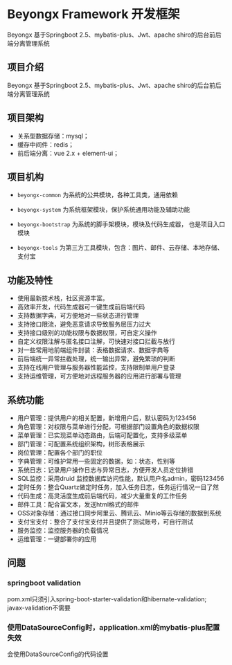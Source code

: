 # Beyongx Framework 开发框架

Beyongx 基于Springboot 2.5、mybatis-plus、Jwt、apache shiro的后台前后端分离管理系统

## 项目介绍
Beyongx 基于Springboot 2.5、mybatis-plus、Jwt、apache shiro的后台前后端分离管理系统

## 项目架构

* 关系型数据存储：mysql；
* 缓存中间件：redis；
* 前后端分离：vue 2.x + element-ui；

## 项目机构
- `beyongx-common` 为系统的公共模块，各种工具类，通用依赖

- `beyongx-system` 为系统框架模块，保护系统通用功能及辅助功能

- `beyongx-bootstrap` 为系统的脚手架模块，模块及代码生成器， 也是项目入口模块

- `beyongx-tools` 为第三方工具模块，包含：图片、邮件、云存储、本地存储、支付宝


## 功能及特性
- 使用最新技术栈，社区资源丰富。
- 高效率开发，代码生成器可一键生成前后端代码
- 支持数据字典，可方便地对一些状态进行管理
- 支持接口限流，避免恶意请求导致服务层压力过大
- 支持接口级别的功能权限与数据权限，可自定义操作
- 自定义权限注解与匿名接口注解，可快速对接口拦截与放行
- 对一些常用地前端组件封装：表格数据请求、数据字典等
- 前后端统一异常拦截处理，统一输出异常，避免繁琐的判断
- 支持在线用户管理与服务器性能监控，支持限制单用户登录
- 支持运维管理，可方便地对远程服务器的应用进行部署与管理

## 系统功能
- 用户管理：提供用户的相关配置，新增用户后，默认密码为123456
- 角色管理：对权限与菜单进行分配，可根据部门设置角色的数据权限
- 菜单管理：已实现菜单动态路由，后端可配置化，支持多级菜单
- 部门管理：可配置系统组织架构，树形表格展示
- 岗位管理：配置各个部门的职位
- 字典管理：可维护常用一些固定的数据，如：状态，性别等
- 系统日志：记录用户操作日志与异常日志，方便开发人员定位排错
- SQL监控：采用druid 监控数据库访问性能，默认用户名admin，密码123456
- 定时任务：整合Quartz做定时任务，加入任务日志，任务运行情况一目了然
- 代码生成：高灵活度生成前后端代码，减少大量重复的工作任务
- 邮件工具：配合富文本，发送html格式的邮件
- OSS对象存储：通过接口同步阿里云、腾讯云、Minio等云存储的数据到系统
- 支付宝支付：整合了支付宝支付并且提供了测试账号，可自行测试
- 服务监控：监控服务器的负载情况
- 运维管理：一键部署你的应用

## 问题

### springboot validation

pom.xml只须引入spring-boot-starter-validation和hibernate-validation; javax-validation不需要

### 使用DataSourceConfig时，application.xml的mybatis-plus配置失效

会使用DataSourceConfig的代码设置
